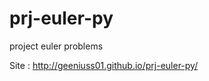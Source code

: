 prj-euler-py
============

project euler problems

Site :
http://geeniuss01.github.io/prj-euler-py/
